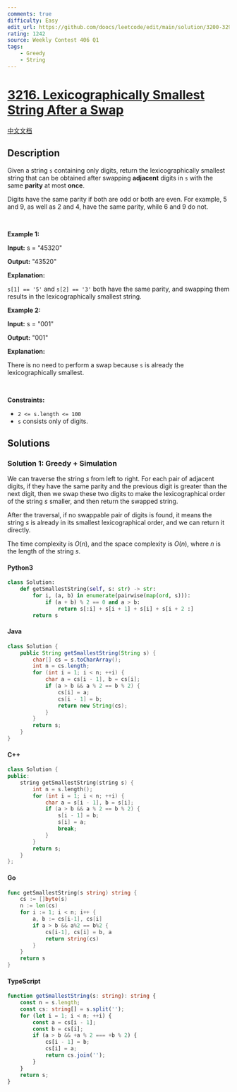 ```yaml
---
comments: true
difficulty: Easy
edit_url: https://github.com/doocs/leetcode/edit/main/solution/3200-3299/3216.Lexicographically%20Smallest%20String%20After%20a%20Swap/README_EN.md
rating: 1242
source: Weekly Contest 406 Q1
tags:
    - Greedy
    - String
---
```


<!-- problem:start -->

# [3216. Lexicographically Smallest String After a Swap](https://leetcode.com/problems/lexicographically-smallest-string-after-a-swap)

[中文文档](/solution/3200-3299/3216.Lexicographically%20Smallest%20String%20After%20a%20Swap/README.md)

## Description

<!-- description:start -->

<p>Given a string <code>s</code> containing only digits, return the <span data-keyword="lexicographically-smaller-string">lexicographically smallest string</span> that can be obtained after swapping <strong>adjacent</strong> digits in <code>s</code> with the same <strong>parity</strong> at most <strong>once</strong>.</p>

<p>Digits have the same parity if both are odd or both are even. For example, 5 and 9, as well as 2 and 4, have the same parity, while 6 and 9 do not.</p>

<p>&nbsp;</p>
<p><strong class="example">Example 1:</strong></p>

<div class="example-block">
<p><strong>Input:</strong> <span class="example-io">s = &quot;45320&quot;</span></p>

<p><strong>Output:</strong> <span class="example-io">&quot;43520&quot;</span></p>

<p><strong>Explanation: </strong></p>

<p><code>s[1] == &#39;5&#39;</code> and <code>s[2] == &#39;3&#39;</code> both have the same parity, and swapping them results in the lexicographically smallest string.</p>
</div>

<p><strong class="example">Example 2:</strong></p>

<div class="example-block">
<p><strong>Input:</strong> <span class="example-io">s = &quot;001&quot;</span></p>

<p><strong>Output:</strong> <span class="example-io">&quot;001&quot;</span></p>

<p><strong>Explanation:</strong></p>

<p>There is no need to perform a swap because <code>s</code> is already the lexicographically smallest.</p>
</div>

<p>&nbsp;</p>
<p><strong>Constraints:</strong></p>

<ul>
	<li><code>2 &lt;= s.length &lt;= 100</code></li>
	<li><code>s</code> consists only of digits.</li>
</ul>

<!-- description:end -->

## Solutions

<!-- solution:start -->

### Solution 1: Greedy + Simulation

We can traverse the string $\textit{s}$ from left to right. For each pair of adjacent digits, if they have the same parity and the previous digit is greater than the next digit, then we swap these two digits to make the lexicographical order of the string $\textit{s}$ smaller, and then return the swapped string.

After the traversal, if no swappable pair of digits is found, it means the string $\textit{s}$ is already in its smallest lexicographical order, and we can return it directly.

The time complexity is $O(n)$, and the space complexity is $O(n)$, where $n$ is the length of the string $\textit{s}$.

<!-- tabs:start -->

#### Python3

```python
class Solution:
    def getSmallestString(self, s: str) -> str:
        for i, (a, b) in enumerate(pairwise(map(ord, s))):
            if (a + b) % 2 == 0 and a > b:
                return s[:i] + s[i + 1] + s[i] + s[i + 2 :]
        return s
```

#### Java

```java
class Solution {
    public String getSmallestString(String s) {
        char[] cs = s.toCharArray();
        int n = cs.length;
        for (int i = 1; i < n; ++i) {
            char a = cs[i - 1], b = cs[i];
            if (a > b && a % 2 == b % 2) {
                cs[i] = a;
                cs[i - 1] = b;
                return new String(cs);
            }
        }
        return s;
    }
}
```

#### C++

```cpp
class Solution {
public:
    string getSmallestString(string s) {
        int n = s.length();
        for (int i = 1; i < n; ++i) {
            char a = s[i - 1], b = s[i];
            if (a > b && a % 2 == b % 2) {
                s[i - 1] = b;
                s[i] = a;
                break;
            }
        }
        return s;
    }
};
```

#### Go

```go
func getSmallestString(s string) string {
	cs := []byte(s)
	n := len(cs)
	for i := 1; i < n; i++ {
		a, b := cs[i-1], cs[i]
		if a > b && a%2 == b%2 {
			cs[i-1], cs[i] = b, a
			return string(cs)
		}
	}
	return s
}
```

#### TypeScript

```ts
function getSmallestString(s: string): string {
    const n = s.length;
    const cs: string[] = s.split('');
    for (let i = 1; i < n; ++i) {
        const a = cs[i - 1];
        const b = cs[i];
        if (a > b && +a % 2 === +b % 2) {
            cs[i - 1] = b;
            cs[i] = a;
            return cs.join('');
        }
    }
    return s;
}
```

<!-- tabs:end -->

<!-- solution:end -->

<!-- problem:end -->
